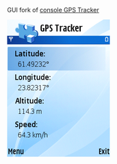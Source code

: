 GUI fork of [console GPS Tracker](https://github.com/artem78/s60-gps-tracker-cli)

![](images/screenshot.png)